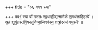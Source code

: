 +++
title = "०६ क्व१ स्या"

+++
क्व१॒॑ स्या वो॑ मरुतः स्व॒धासी॒द्यन्मामेकं॑ स॒मध॑त्ताहि॒हत्ये॑ ।  
अ॒हं ह्यु१॒॑ग्रस्त॑वि॒षस्तुवि॑ष्मा॒न्विश्व॑स्य॒ शत्रो॒रन॑मं वध॒स्नैः ॥